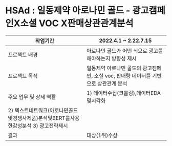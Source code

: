 # HSAd : 일동제약 아로나민 골드 - 광고캠페인X소셜 VOC X판매상관관계분석



| 작업기간 | 2022.4.1 ~ 2.22.7.15 |
| --- | --- |
| 프로젝트 배경 | 아로나민 골드가 어떤 식으로 광고를 해야하는지 방향성 제시 |
| 프로젝트 목적 | 일동제약 아로나민 골드의 광고캠페인, 소셜 voc, 판매량 데이터를 기반으로 상관관계 분석 |
| 주요 업무 및 상세 역활 | 1) 데이터수집(크롤링),데이터EDA및시각화
2) 텍스트네트워크(아로나민골드및경쟁사제품)분석및BERT를사용한감성분석 3) 광고전략제시 |
| 결과 | 대상(1위)수상 |


